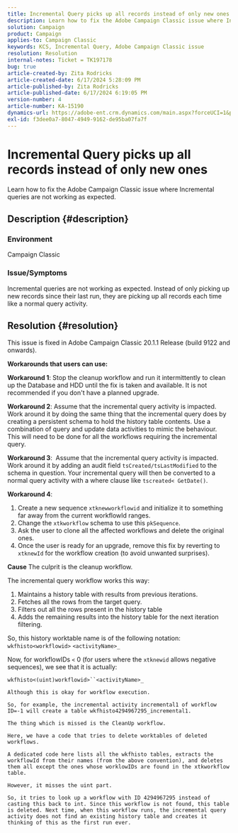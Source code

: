 ```yaml
---
title: Incremental Query picks up all records instead of only new ones
description: Learn how to fix the Adobe Campaign Classic issue where Incremental queries are not working as expected.
solution: Campaign
product: Campaign
applies-to: Campaign Classic
keywords: KCS, Incremental Query, Adobe Campaign Classic issue
resolution: Resolution
internal-notes: Ticket = TK197178
bug: true
article-created-by: Zita Rodricks
article-created-date: 6/17/2024 5:28:09 PM
article-published-by: Zita Rodricks
article-published-date: 6/17/2024 6:19:05 PM
version-number: 4
article-number: KA-15190
dynamics-url: https://adobe-ent.crm.dynamics.com/main.aspx?forceUCI=1&pagetype=entityrecord&etn=knowledgearticle&id=2158ecf4-ce2c-ef11-840a-002248084fbb
exl-id: f3dee0a7-8047-4949-9162-de95ba07fa7f
---
```

# Incremental Query picks up all records instead of only new ones


Learn how to fix the Adobe Campaign Classic issue where Incremental queries are not working as expected.

## Description {#description}


### <b>Environment</b>

Campaign Classic



### <b>Issue/Symptoms</b>

Incremental queries are not working as expected. Instead of only picking up new records since their last run, they are picking up all records each time like a normal query activity.


## Resolution {#resolution}


This issue is fixed in Adobe Campaign Classic 20.1.1 Release (build 9122 and onwards).

<b>Workarounds that users can use:</b>

<b>Workaround 1</b>: Stop the cleanup workflow and run it intermittently to clean up the Database and HDD until the fix is taken and available. It is not recommended if you don't have a planned upgrade.

<b>Workaround 2</b>: Assume that the incremental query activity is impacted. Work around it by doing the same thing that the incremental query does by creating a persistent schema to hold the history table contents. Use a combination of query and update data activities to mimic the behaviour. This will need to be done for all the workflows requiring the incremental query.

<b>Workaround 3</b>:  Assume that the incremental query activity is impacted. Work around it by adding an audit field `tsCreated/tsLastModified` to the schema in question. Your incremental query will then be converted to a normal query activity with a where clause like `tscreated< GetDate()`.

<b>Workaround 4</b>:

1. Create a new sequence `xtknewworkflowid` and initialize it to something far away from the current workflowId ranges.
2. Change the `xtkworkflow` schema to use this `pkSequence`.
3. Ask the user to clone all the affected workflows and delete the original ones.
4. Once the user is ready for an upgrade, remove this fix by reverting to `xtknewId` for the workflow creation (to avoid unwanted surprises).

<b>Cause</b>
The culprit is the cleanup workflow.

The incremental query workflow works this way:

1. Maintains a history table with results from previous iterations.
2. Fetches all the rows from the target query.
3. Filters out all the rows present in the history table
4. Adds the remaining results into the history table for the next iteration filtering.


So, this history worktable name is of the following notation:
`wkfhisto<workflowid>` `<activityName>_`

Now, for workflowIDs `<`  0 (for users where the `xtknewid` allows negative sequences), we see that it is actually:

`wkfhisto<(uint)workflowid>``<activityName>_`

`Although this is okay for workflow execution.`

`So, for example, the incremental activity incremental1 of workflow ID=-1 will create a table wkfhisto4294967295_incremental1.`

`The thing which is missed is the CleanUp workflow.`

`Here, we have a code that tries to delete worktables of deleted workflows.`

`A dedicated code here lists all the wkfhisto tables, extracts the workflowId from their names (from the above convention), and deletes them all except the ones whose worklowIDs are found in the xtkworkflow table.`

`However, it misses the uint part.`

`So, it tries to look up a workflow with ID 4294967295 instead of casting this back to int. Since this workflow is not found, this table is deleted. Next time, when this workflow runs, the incremental query activity does not find an existing history table and creates it thinking of this as the first run ever.`
